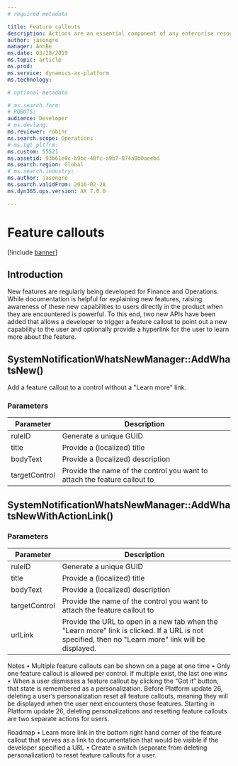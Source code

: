 ```yaml
---
# required metadata

title: Feature callouts
description: Actions are an essential component of any enterprise resource planning (ERP) system, and are triggered by mouse click, keyboard, or touch.
author: jasongre
manager: AnnBe
ms.date: 03/28/2019
ms.topic: article
ms.prod: 
ms.service: dynamics-ax-platform
ms.technology: 

# optional metadata

# ms.search.form: 
# ROBOTS: 
audience: Developer
# ms.devlang: 
ms.reviewer: robinr
ms.search.scope: Operations
# ms.tgt_pltfrm: 
ms.custom: 55521
ms.assetid: 93b61e0c-b9bc-48fc-a9b7-874a8b0aeebd
ms.search.region: Global
# ms.search.industry: 
ms.author: jasongre
ms.search.validFrom: 2016-02-28
ms.dyn365.ops.version: AX 7.0.0

---
```


# Feature callouts

[!include [banner](../includes/banner.md)]

## Introduction
New features are regularly being developed for Finance and Operations. While documentation is helpful for explaining new features, raising awareness of these new capabilities to users directly in the product when they are encountered is powerful. To this end, two new APIs have been added that allows a developer to trigger a feature callout to point out a new capability to the user and optionally provide a hyperlink for the user to learn more about the feature.   

## SystemNotificationWhatsNewManager::AddWhatsNew() 
Add a feature callout to a control without a "Learn more" link. 

### Parameters

| Parameter     | Description                                                               |
|---------------|---------------------------------------------------------------------------|
| ruleID        | Generate a unique GUID                                                    | 
| title         | Provide a (localized) title                                               | 
| bodyText      | Provide a (localized) description                                         | 
| targetControl | Provide the name of the control you want to attach the feature callout to | 


## SystemNotificationWhatsNewManager::AddWhatsNewWithActionLink() 

### Parameters

| Parameter     | Description                                                               |
|---------------|---------------------------------------------------------------------------|
| ruleID        | Generate a unique GUID                                                    | 
| title         | Provide a (localized) title                                               | 
| bodyText      | Provide a (localized) description                                         | 
| targetControl | Provide the name of the control you want to attach the feature callout to | 
| urlLink       | Provide the URL to open in a new tab when the "Learn more" link is clicked. If a URL is not specified, then no "Learn more" link will be displayed. |



Notes
•	Multiple feature callouts can be shown on a page at one time
•	Only one feature callout is allowed per control. If multiple exist, the last one wins
•	When a user dismisses a feature callout by clicking the “Got it” button, that state is remembered as a personalization. Before Platform update 26, deleting a user’s personalization reset all feature callouts, meaning they will be displayed when the user next encounters those features. Starting in Platform update 26, deleting personalizations and resetting feature callouts are two separate actions for users.  

Roadmap
•	Learn more link in the bottom right hand corner of the feature callout that serves as a link to documentation that would be visible if the developer specified a URL 
•	Create a switch (separate from deleting personalization) to reset feature callouts for a user. 

